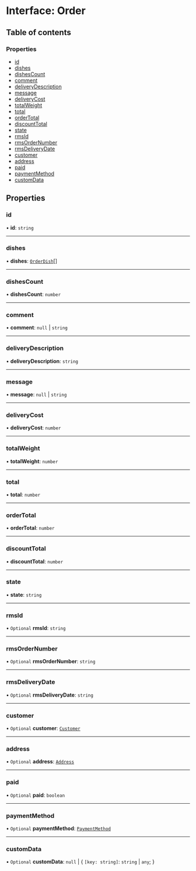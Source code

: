 # Interface: Order

## Table of contents

### Properties

- [id](Order.md#id)
- [dishes](Order.md#dishes)
- [dishesCount](Order.md#dishescount)
- [comment](Order.md#comment)
- [deliveryDescription](Order.md#deliverydescription)
- [message](Order.md#message)
- [deliveryCost](Order.md#deliverycost)
- [totalWeight](Order.md#totalweight)
- [total](Order.md#total)
- [orderTotal](Order.md#ordertotal)
- [discountTotal](Order.md#discounttotal)
- [state](Order.md#state)
- [rmsId](Order.md#rmsid)
- [rmsOrderNumber](Order.md#rmsordernumber)
- [rmsDeliveryDate](Order.md#rmsdeliverydate)
- [customer](Order.md#customer)
- [address](Order.md#address)
- [paid](Order.md#paid)
- [paymentMethod](Order.md#paymentmethod)
- [customData](Order.md#customdata)

## Properties

### id

• **id**: `string`

___

### dishes

• **dishes**: [`OrderDish`](OrderDish.md)[]

___

### dishesCount

• **dishesCount**: `number`

___

### comment

• **comment**: ``null`` \| `string`

___

### deliveryDescription

• **deliveryDescription**: `string`

___

### message

• **message**: ``null`` \| `string`

___

### deliveryCost

• **deliveryCost**: `number`

___

### totalWeight

• **totalWeight**: `number`

___

### total

• **total**: `number`

___

### orderTotal

• **orderTotal**: `number`

___

### discountTotal

• **discountTotal**: `number`

___

### state

• **state**: `string`

___

### rmsId

• `Optional` **rmsId**: `string`

___

### rmsOrderNumber

• `Optional` **rmsOrderNumber**: `string`

___

### rmsDeliveryDate

• `Optional` **rmsDeliveryDate**: `string`

___

### customer

• `Optional` **customer**: [`Customer`](Customer.md)

___

### address

• `Optional` **address**: [`Address`](Address.md)

___

### paid

• `Optional` **paid**: `boolean`

___

### paymentMethod

• `Optional` **paymentMethod**: [`PaymentMethod`](PaymentMethod.md)

___

### customData

• `Optional` **customData**: ``null`` \| { `[key: string]`: `string` \| `any`;  }

